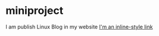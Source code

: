 # miniproject

I am publish Linux Blog in my website [I'm an inline-style link](https://www.google.com)
